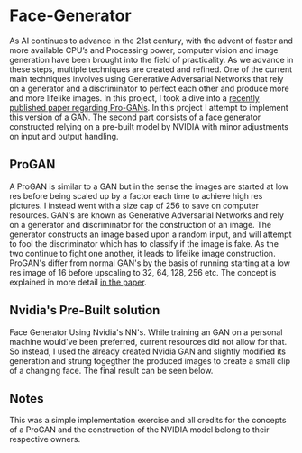 # Face-Generator
As AI continues to advance in the 21st century, with the advent of faster and more available CPU’s and Processing power, computer vision and image generation have been brought into the field of practicality. As we advance in these steps, multiple techniques are created and refined. One of the current main techniques involves using Generative Adversarial Networks that rely on a generator and a discriminator to perfect each other and produce more and more lifelike images. In this project, I took a dive into a [recently published paper regarding Pro-GANs](https://arxiv.org/abs/1710.10196). In this project I attempt to implement this version of a GAN. The second part consists of a face generator constructed relying on a pre-built model by NVIDIA with minor adjustments on input and output handling. 

## ProGAN

A ProGAN is similar to a GAN but in the sense the images are started at low res before being scaled up by a factor each time to achieve high res pictures. I instead went with a size cap of 256 to save on computer resources. GAN's are known as Generative Adversarial Networks and rely on a generator and discriminator for the construction of an image. The generator constructs an image based upon a random input, and will attempt to fool the discriminator which has to classify if the image is fake. As the two continue to fight one another, it leads to lifelike image construction. ProGAN's differ from normal GAN's by the basis of running starting at a low res image of 16 before upscaling to 32, 64, 128, 256 etc. The concept is explained in more detail [in the paper](https://arxiv.org/abs/1710.10196).

## Nvidia's Pre-Built solution
Face Generator Using Nvidia's NN's. While training an GAN on a personal machine would've been preferred, current resources did not allow for that. So instead, I used the already created Nvidia GAN and slightly modified its generation and strung togegther the produced images to create a small clip of a changing face. The final result can be seen below.

<p align = "center">
<frame width="560" height="315" src="https://www.youtube.com/embed/uh920Nd_kgk" title="YouTube video player" frameborder="0" allow="accelerometer; autoplay; clipboard-write; encrypted-media; gyroscope; picture-in-picture"></frame>
  </p>


## Notes

This was a simple implementation exercise and all credits for the concepts of a ProGAN and the construction of the NVIDIA model belong to their respective owners.
